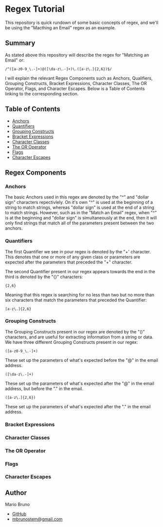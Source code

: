# Regex Tutorial

This repository is quick rundown of some basic concepts of regex, and we'll be using the "Macthing an Email" regex as an example.

## Summary
As stated above this repository will describe the regex for "Matching an Email" or:

```
/^([a-z0-9_\.-]+)@([\da-z\.-]+)\.([a-z\.]{2,6})$/
```

I will explain the relevant Regex Components such as Anchors, Qualifiers, Grouping Constructs, Bracket Expressions, Character Classes, The OR Operator, Flags, and Character Escapes. Below is a Table of Contents linking to the corresponding section.

## Table of Contents

- [Anchors](#anchors)
- [Quantifiers](#quantifiers)
- [Grouping Constructs](#grouping-constructs)
- [Bracket Expressions](#bracket-expressions)
- [Character Classes](#character-classes)
- [The OR Operator](#the-or-operator)
- [Flags](#flags)
- [Character Escapes](#character-escapes)

## Regex Components

### Anchors
The basic Anchors used in this regex are denoted by the "^" and "dollar sign" characters repectivlely. On it's own "^" is used at the beginning of a string to match strings, whereas "dollar sign" is used at the end of a string to match strings. However, such as in the "Match an Email" regex, when "^" is at the beginning and "dollar sign" is simultaneously at the end, then it will only find strings that match all of the parameters present between the two anchors.

### Quantifiers
The first Quantifier we see in pour regex is denoted by the "+' character. This denotes that one or more of any given class or parameters are expected after the parameters that preceded the "+" character.

The second Quantifier present in our regex appears towards the end in the third is denoted by the "{}" characters:

```
{2,6}
```
Meaning that this regex is searching for no less than two but no more than six characters that match the parameters that preceded the Quantifier:

```
[a-z\.]{2,6}
```

### Grouping Constructs
The Grouping Constructs present in our regex are denoted by the "()" characters, and are useful for extracting information from a string or data. We have three different Grouping Constructs present in our regex:

```
([a-z0-9_\.-]+)
```
These set up the parameters of what's expected before the "@" in the email address.
```
([\da-z\.-]+)
```
These set up the parameters of what's expected after the "@" in the email address, but before the "." in the email.
```
([a-z\.]{2,6})
```
These set up the parameters of what's expected after the "." in the email address.

### Bracket Expressions


### Character Classes

### The OR Operator

### Flags

### Character Escapes

## Author
Mario Bruno
* [GitHub](https://github.com/MBrunoStem)
* mbrunostem@gmail.com